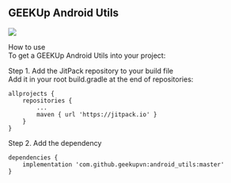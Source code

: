## GEEKUp Android Utils
[![](https://jitpack.io/v/geekupvn/android_utils.svg)](https://jitpack.io/#geekupvn/android_utils)

How to use </br>
To get a GEEKUp Android Utils into your project:

Step 1. Add the JitPack repository to your build file </br>
Add it in your root build.gradle at the end of repositories:

	allprojects {
		repositories {
			...
			maven { url 'https://jitpack.io' }
		}
	}
  
Step 2. Add the dependency

	dependencies {
	   	implementation 'com.github.geekupvn:android_utils:master'
	}
